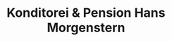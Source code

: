 ---
title: "Konditorei & Pension Hans Morgenstern"
url: /lutherstadt-eisleben/konditorei-und-pension-hans-morgenstern/
shop: Konditorei
---